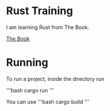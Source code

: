 # Rust Training

I am learning Rust from The Book.

[The Book](https://doc.rust-lang.org/book/title-page.html)

# Running

To run a project, inside the directory run

'''bash
cargo run
'''

You can use 
'''bash
cargo build
'''
